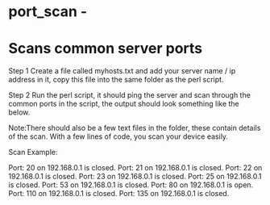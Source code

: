 # port_scan - <Perl Script> 
Scans common server ports 
================================================================================================
Step 1 Create a file called myhosts.txt and add your server name / ip address in it, copy this file into the same folder as the perl script.

Step 2 Run the perl script, it should ping the server and scan through the common ports in the script, the output should look something like the below. 

Note:There should also be a few text files in the folder, these contain details of the scan. With a few lines of code, you scan your device easily.  

Scan Example:

Port: 20 on 192.168.0.1 is closed.
Port: 21 on 192.168.0.1 is closed.
Port: 22 on 192.168.0.1 is closed.
Port: 23 on 192.168.0.1 is closed.
Port: 25 on 192.168.0.1 is closed.
Port: 53 on 192.168.0.1 is closed.
Port: 80 on 192.168.0.1 is open.
Port: 110 on 192.168.0.1 is closed.
Port: 135 on 192.168.0.1 is closed.

